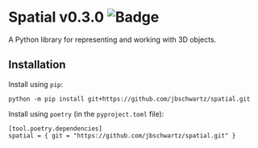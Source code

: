 # Spatial v0.3.0 ![Badge](https://github.com/jbschwartz/spatial/actions/workflows/ci.yml/badge.svg)

A Python library for representing and working with 3D objects.

## Installation

Install using `pip`:

```
python -m pip install git+https://github.com/jbschwartz/spatial.git
```

Install using `poetry` (in the `pyproject.toml` file):

```
[tool.poetry.dependencies]
spatial = { git = "https://github.com/jbschwartz/spatial.git" }
```
